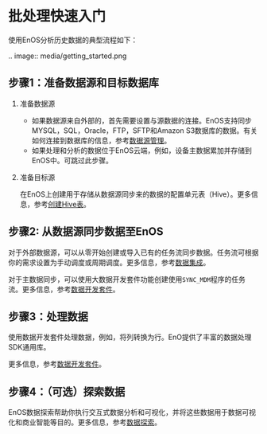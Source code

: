 # 批处理快速入门
<!--
The short description should be a single, concise paragraph that contains one or two sentences and no more than 50 words.
Briefly mention what the user's learning goal is and include the following SEO keywords in the title short description: EnOS™, ServiceName, tutorial.
-->

使用EnOS分析历史数据的典型流程如下：

.. image:: media/getting_started.png
   

## 步骤1：准备数据源和目标数据库<preparedatasource>

1. 准备数据源

   - 如果数据源来自外部的，首先需要设置与源数据的连接。EnOS支持同步MYSQL，SQL，Oracle，FTP，SFTP和Amazon S3数据库的数据。有关如何连接到数据库的信息，参考[数据源管理](data_source/index)。
   - 如果处理和分析的数据位于EnOS云端，例如，设备主数据累加并存储到EnOS中。可跳过此步骤。

2. 准备目标源

   在EnOS上创建用于存储从数据源同步来的数据的配置单元表（Hive）。更多信息，参考[创建Hive表](https://www.envisioniot.com/docs/data-explorer/zh_CN/latest/creating_hivetable.html)。

## 步骤2: 从数据源同步数据至EnOS<synchronizetoenos>

   对于外部数据源，可以从零开始创建或导入已有的任务流同步数据。任务流可根据你的需求设置为手动调度或周期调度。更多信息，参考[数据集成](data_integration/index)。

   对于主数据同步，可以使用大数据开发套件功能创建使用`SYNC_MDM`程序的任务流。更多信息，参考[数据开发套件](data_ide/index)。

## 步骤3：处理数据<process>

   使用数据开发套件处理数据，例如，将列转换为行。EnO提供了丰富的数据处理SDK通用库。

   更多信息，参考[数据开发套件](data_ide/index)。


## 步骤4：（可选）探索数据<explorerdata>

   EnOS数据探索帮助你执行交互式数据分析和可视化，并将这些数据用于数据可视化和商业智能等目的。更多信息，参考[数据探索](https://www.envisioniot.com/docs/data-explorer/zh_CN/latest/dataexplorer_overview.html)。
